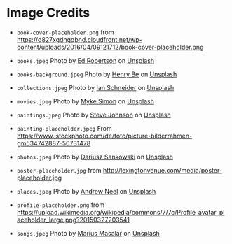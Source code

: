# Image Credits

- `book-cover-placeholder.png` from <https://d827xgdhgqbnd.cloudfront.net/wp-content/uploads/2016/04/09121712/book-cover-placeholder.png>

- `books.jpeg` Photo by <a href="https://unsplash.com/@eddrobertson?utm_source=unsplash&utm_medium=referral&utm_content=creditCopyText">Ed Robertson</a> on <a href="https://unsplash.com/images/things/book?utm_source=unsplash&utm_medium=referral&utm_content=creditCopyText">Unsplash</a>

- `books-background.jpeg` Photo by <a href="https://unsplash.com/@henry_be?utm_source=unsplash&utm_medium=referral&utm_content=creditCopyText">Henry Be</a> on <a href="https://unsplash.com/images/things/book?utm_source=unsplash&utm_medium=referral&utm_content=creditCopyText">Unsplash</a>

- `collections.jpeg` Photo by <a href="https://unsplash.com/@goian?utm_source=unsplash&utm_medium=referral&utm_content=creditCopyText">Ian Schneider</a> on <a href="https://unsplash.com/photos/TamMbr4okv4?utm_source=unsplash&utm_medium=referral&utm_content=creditCopyText">Unsplash</a>

- `movies.jpeg` Photo by <a href="https://unsplash.com/@myke_simon?utm_source=unsplash&utm_medium=referral&utm_content=creditCopyText">Myke Simon</a> on <a href="https://unsplash.com/photos/atsUqIm3wxo?utm_source=unsplash&utm_medium=referral&utm_content=creditCopyText">Unsplash</a>

- `paintings.jpeg` Photo by <a href="https://unsplash.com/@steve_j?utm_source=unsplash&utm_medium=referral&utm_content=creditCopyText">Steve Johnson</a> on <a href="https://unsplash.com/photos/QlBdxJK2-nU?utm_source=unsplash&utm_medium=referral&utm_content=creditCopyText">Unsplash</a>

- `painting-placeholder.jpeg` From <https://www.istockphoto.com/de/foto/picture-bilderrahmen-gm534742887-56731478>

- `photos.jpeg` Photo by <a href="https://unsplash.com/@dariuszsankowski?utm_source=unsplash&utm_medium=referral&utm_content=creditCopyText">Dariusz Sankowski</a> on <a href="https://unsplash.com/photos/mj2NwYH3wBA?utm_source=unsplash&utm_medium=referral&utm_content=creditCopyText">Unsplash</a>

- `poster-placeholder.jpg` from <http://lexingtonvenue.com/media/poster-placeholder.jpg>

- `places.jpeg` Photo by <a href="https://unsplash.com/@andrewtneel?utm_source=unsplash&utm_medium=referral&utm_content=creditCopyText">Andrew Neel</a> on <a href="https://unsplash.com/photos/1-29wyvvLJA?utm_source=unsplash&utm_medium=referral&utm_content=creditCopyText">Unsplash</a>

- `profile-placeholder.png` from <https://upload.wikimedia.org/wikipedia/commons/7/7c/Profile_avatar_placeholder_large.png?20150327203541>

- `songs.jpeg` Photo by <a href="https://unsplash.com/@marius?utm_source=unsplash&utm_medium=referral&utm_content=creditCopyText">Marius Masalar</a> on <a href="https://unsplash.com/photos/rPOmLGwai2w?utm_source=unsplash&utm_medium=referral&utm_content=creditCopyText">Unsplash</a>
